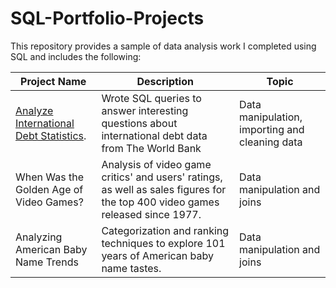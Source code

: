 # SQL-Portfolio-Projects
This repository provides a sample of data analysis work I completed using SQL and includes the following:

| Project Name  | Description | Topic | 
| ------------- | ------------- | ------------- |
| [Analyze International Debt Statistics](https://github.com/wojciechwanta/SQL-Portfolio-Projects/tree/main/Analyze_International_Debt_Statistics).  | Wrote SQL queries to answer interesting questions about international debt data from The World Bank  | Data manipulation, importing and cleaning data  |
| When Was the Golden Age of Video Games? | Analysis of video game critics' and users' ratings, as well as sales figures for the top 400 video games released since 1977.  | Data manipulation and joins |
| Analyzing American Baby Name Trends  | Categorization and ranking techniques to explore 101 years of American baby name tastes.  | Data manipulation and joins |
